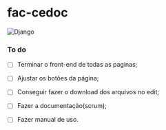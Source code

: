 # fac-cedoc
![Django](https://img.shields.io/badge/Django-v2.x-green.svg)


### To do
- [ ] Terminar o front-end de todas as paginas;
- [ ] Ajustar os botões da página;
- [ ] Conseguir fazer o download dos arquivos no edit;
- [ ] Fazer a documentação(scrum);
- [ ] Fazer manual de uso.

